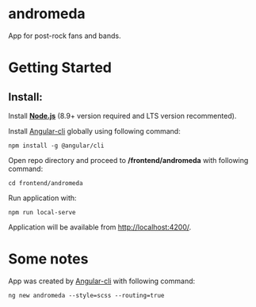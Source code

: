 # andromeda
App for post-rock fans and bands.

# Getting Started
## Install:
Install **[Node.js](https://nodejs.org/)** (8.9+ version required and LTS version recommented).

Install [Angular-cli](https://angular.io/cli) globally using following command: 
  ```
  npm install -g @angular/cli
  ```
  
Open repo directory and proceed to **/frontend/andromeda** with following command:
  ```
  cd frontend/andromeda
  ```
  
Run application with:
  ```
 npm run local-serve
  ```
  
Application will be available from [http://localhost:4200/](http://localhost:4200/).

# Some notes
App was created by [Angular-cli](https://angular.io/cli) with following command:
  ```
  ng new andromeda --style=scss --routing=true
  ```
